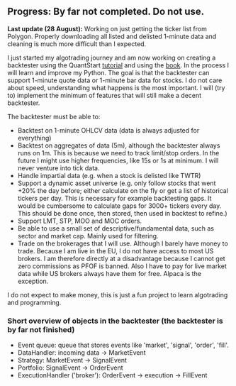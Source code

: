 ## Progress: By far not completed. Do not use.
**Last update (28 August):** Working on just getting the ticker list from Polygon. Properly downloading all listed and delisted 1-minute data and cleaning is much more difficult than I expected.

I just started my algotrading journey and am now working on creating a backtester using the QuantStart [tutorial](http://www.quantstart.com/articles/Event-Driven-Backtesting-with-Python-Part-I/) and using the [book](http://www.quantstart.com/successful-algorithmic-trading-ebook/). In the process I will learn and improve my Python. The goal is that the backtester can support 1-minute quote data or 1-minute bar data for stocks. I do not care about speed, understanding what happens is the most important. I will (try to) implement the minimum of features that will still make a decent backtester.

The backtester must be able to:
* Backtest on 1-minute OHLCV data (data is always adjusted for everything)
* Backtest on aggregates of data (5m), although the backtester always runs on 1m. This is because we need to track limit/stop orders. In the future I might use higher frequencies, like 15s or 1s at minimum. I will never venture into tick data.
* Handle impartial data (e.g. when a stock is delisted like TWTR)
* Support a dynamic asset universe (e.g. only follow stocks that went +20% the day before; either calculate on the fly or get a list of historical tickers per day. This is necessary for example backtesting gaps. It would be cumbersome to calculate gaps for 3000+ tickers every day. This should be done once, then stored, then used in backtest to refine.)
* Support LMT, STP, MOO and MOC orders.
* Be able to use a small set of descriptive/fundamental data, such as sector and market cap. Mainly used for filtering.
* Trade on the brokerages that I will use. Although I barely have money to trade. Because I am live in the EU, I do not have access to most US brokers. I am therefore directly at a disadvantage because I cannot get zero commissions as PFOF is banned. Also I have to pay for live market data while US brokers always have them for free. Alpaca is the exception.

I do not expect to make money, this is just a fun project to learn algotrading and programming. 

### Short overview of objects in the backtester (the backtester is by far not finished)
* Event queue: queue that stores events like 'market', 'signal', 'order', 'fill'.
* DataHandler: incoming data -> MarketEvent
* Strategy: MarketEvent -> SignalEvent
* Portfolio: SignalEvent -> OrderEvent
* ExecutionHandler ('broker'): OrderEvent -> execution -> FillEvent
